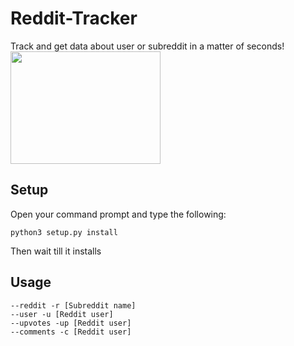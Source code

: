 # Reddit-Tracker
Track and get data about user or subreddit in a matter of seconds!
<img src="https://media.wired.com/photos/5954a1b05578bd7594c46869/master/w_2560%2Cc_limit/reddit-alien-red-st.jpg" width="240" height="180" />

## Setup
Open your command prompt and type the following:
```
python3 setup.py install
```
Then wait till it installs

## Usage
```
--reddit -r [Subreddit name]
--user -u [Reddit user]
--upvotes -up [Reddit user]
--comments -c [Reddit user]
```



